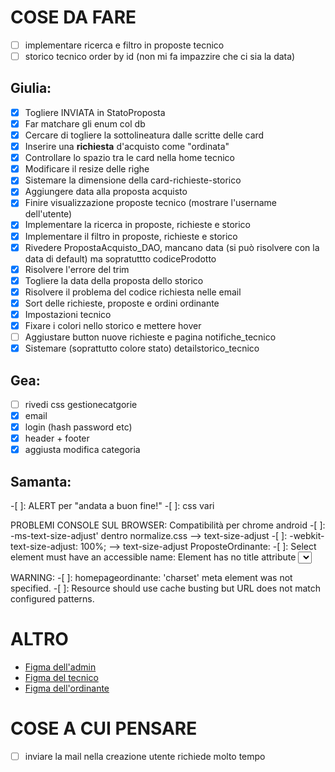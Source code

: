 # COSE DA FARE
-[ ] implementare ricerca e filtro in proposte tecnico
-[ ] storico tecnico order by id (non mi fa impazzire che ci sia la data)

## Giulia:
- [x] Togliere INVIATA in StatoProposta
- [x] Far matchare gli enum col db
- [x] Cercare di togliere la sottolineatura dalle scritte delle card
- [x] Inserire una **richiesta** d'acquisto come "ordinata"
- [x] Controllare lo spazio tra le card nella home tecnico
- [x] Modificare il resize delle righe
- [x] Sistemare la dimensione della card-richieste-storico
- [x] Aggiungere data alla proposta acquisto
- [x] Finire visualizzazione proposte tecnico (mostrare l'username dell'utente)
- [x] Implementare la ricerca in proposte, richieste e storico
- [x] Implementare il filtro in proposte, richieste e storico
- [x] Rivedere PropostaAcquisto_DAO, mancano data (si può risolvere con la data di default) ma sopratuttto codiceProdotto
- [x] Risolvere l'errore del trim
- [x] Togliere la data della proposta dello storico
- [x] Risolvere il problema del codice richiesta nelle email
- [x] Sort delle richieste, proposte e ordini ordinante
- [x] Impostazioni tecnico
- [x] Fixare i colori nello storico e mettere hover
- [ ] Aggiustare button nuove richieste e pagina notifiche_tecnico
- [x] Sistemare (soprattutto colore stato) detailstorico_tecnico

## Gea:
- [ ] rivedi css gestionecatgorie
- [x] email
- [x] login (hash password etc)
- [x] header + footer
- [x] aggiusta modifica categoria

## Samanta:
-[ ]: ALERT per "andata a buon fine!"
-[ ]: css vari

PROBLEMI CONSOLE SUL BROWSER:
Compatibilità per chrome android 
-[ ]: -ms-text-size-adjust' dentro normalize.css --> text-size-adjust
-[ ]: -webkit-text-size-adjust: 100%; --> text-size-adjust
ProposteOrdinante:
-[ ]: Select element must have an accessible name: Element has no title attribute
     <select name="status" id="status" class="filter-select">
-[ ]: A 'set-cookie' header doesn't have the 'secure' directive.
    Set-Cookie: JSESSIONID=A8AE906B4801FBB31A970EE29DD5FF4D; Path=/WebMarket; HttpOnly



WARNING:
-[ ]: homepageordinante: 'charset' meta element was not specified.
-[ ]: Resource should use cache busting but URL does not match configured patterns.

# ALTRO
- [Figma dell'admin](https://www.figma.com/file/c6hYZIz2AJhbynd5b2UdG1?node-id=0-1&t=uapcU6HHGd49wdL5-0&type=whiteboard)
- [Figma del tecnico](https://www.figma.com/board/0ZPJHIJs8QkLfjyrD49TUD/Prototipo-tecnico?node-id=0-1&t=G3JxyWIsZNVApCBr-1)
- [Figma dell'ordinante](https://www.figma.com/board/Hdn2GgIKPyrXPcuaPm8Rmh/Bozza-Ordinante?node-id=0-1&t=Zk8EPDTFiqD4A2yj-0)

# COSE A CUI PENSARE
-[ ] inviare la mail nella creazione utente richiede molto tempo